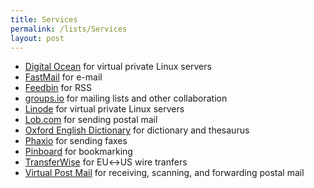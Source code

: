 ```yaml
---
title: Services
permalink: /lists/Services
layout: post
---
```


- [Digital Ocean](https://digitalocean.com) for virtual private Linux servers
- [FastMail](https://fastmail.com) for e-mail
- [Feedbin](https://feedbin.com) for RSS
- [groups.io](https://groups.io) for mailing lists and other collaboration
- [Linode](https://linode.com) for virtual private Linux servers
- [Lob.com](https://lob.com) for sending postal mail
- [Oxford English Dictionary](https://oed.com) for dictionary and thesaurus
- [Phaxio](https://phaxio.com) for sending faxes
- [Pinboard](https://pinboard.in) for bookmarking
- [TransferWise](https://transferwise.com) for EU&harr;US wire tranfers
- [Virtual Post Mail](https://virtualpostmail.com) for receiving, scanning, and forwarding postal mail
